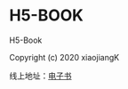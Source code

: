 # H5-BOOK

H5-Book

Copyright (c) 2020 xiaojiangK

线上地址：[电子书](https://xiaojiangk.gitee.io/h5-book/)
